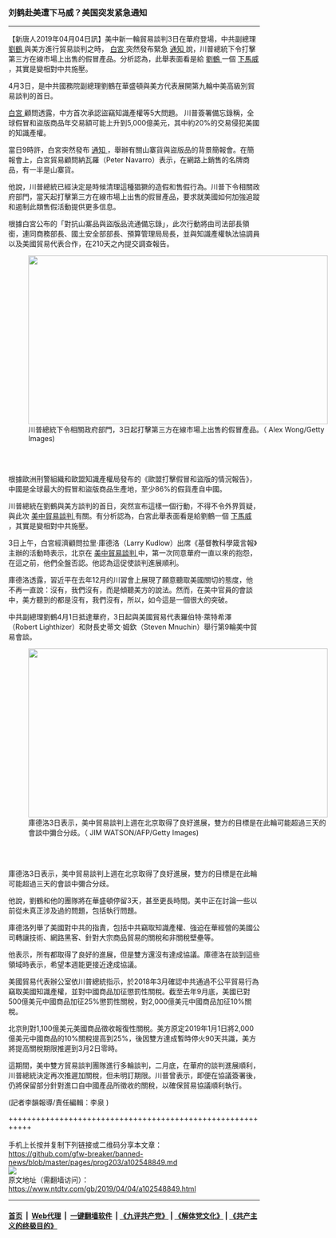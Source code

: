 ### 刘鹤赴美遭下马威？美国突发紧急通知
------------------------

<div class="post_content" itemprop="articleBody">
 <p>
  【新唐人2019年04月04日訊】美中新一輪貿易談判3日在華府登場，中共副總理
  <a href="https://www.ntdtv.com/b5/劉鶴.htm">
   劉鶴
  </a>
  與美方進行貿易談判之時，
  <a href="https://www.ntdtv.com/b5/白宮.htm">
   白宮
  </a>
  突然發布緊急
  <a href="https://www.ntdtv.com/b5/通知.htm">
   通知
  </a>
  說，川普總統下令打擊第三方在線市場上出售的假冒產品。分析認為，此舉表面看是給
  <a href="https://www.ntdtv.com/b5/劉鶴.htm">
   劉鶴
  </a>
  一個
  <a href="https://www.ntdtv.com/b5/下馬威.htm">
   下馬威
  </a>
  ，其實是變相對中共施壓。
 </p>
 <p>
  4月3日，是中共國務院副總理劉鶴在華盛頓與美方代表展開第九輪中美高級別貿易談判的首日。
 </p>
 <p>
  <a href="https://www.ntdtv.com/b5/白宮.htm">
   白宮
  </a>
  顧問透露，中方首次承認盜竊知識產權等5大問題。 川普簽署備忘錄稱，全球假冒和盜版商品年交易額可能上升到5,000億美元，其中約20%的交易侵犯美國的知識產權。
 </p>
 <p>
  當日9時許，白宮突然發布
  <a href="https://www.ntdtv.com/b5/通知.htm">
   通知
  </a>
  ，舉辦有關山寨貨與盜版品的背景簡報會。在簡報會上，白宮貿易顧問納瓦羅（Peter Navarro）表示，在網路上銷售的名牌商品，有一半是山寨貨。
 </p>
 <p>
  他說，川普總統已經決定是時候清理這種猖獗的造假和售假行為。川普下令相關政府部門，當天起打擊第三方在線市場上出售的假冒產品，要求就美國如何加強追蹤和遏制此類售假活動提供更多信息。
 </p>
 <p>
  根據白宮公布的「對抗山寨品與盜版品流通備忘錄」，此次行動將由司法部長領銜，連同商務部長、國土安全部部長、預算管理局局長，並與知識產權執法協調員以及美國貿易代表合作，在210天之內提交調查報告。
 </p>
 <figure class="wp-caption alignnone" id="attachment_102548857" style="width: 600px">
  <a href="https://www.ntdtv.com/assets/uploads/2019/04/GettyImages-1131452936.jpg">
   <img alt="" class="size-medium wp-image-102548857" height="338" src="https://www.ntdtv.com/assets/uploads/2019/04/GettyImages-1131452936-600x338.jpg" width="600"/>
  </a>
  <br/><figcaption class="wp-caption-text">
   川普總統下令相關政府部門，3日起打擊第三方在線市場上出售的假冒產品。（ Alex Wong/Getty Images)
  </figcaption><br/>
 </figure><br/>
 <p>
  根據歐洲刑警組織和歐盟知識產權局發布的《歐盟打擊假冒和盜版的情況報告》，中國是全球最大的假冒和盜版商品生產地，至少86%的假貨產自中國。
 </p>
 <p>
  川普總統在劉鶴與美方談判的首日，突然宣布這樣一個行動，不得不令外界質疑，與此次
  <a href="https://www.ntdtv.com/b5/34765.htm">
   美中貿易談判
  </a>
  有關。有分析認為，白宮此舉表面看是給劉鶴一個
  <a href="https://www.ntdtv.com/b5/下馬威.htm">
   下馬威
  </a>
  ，其實是變相對中共施壓。
 </p>
 <p>
  3日上午，白宮經濟顧問拉里‧庫德洛（Larry Kudlow）出席《基督教科學箴言報》主辦的活動時表示，北京在
  <a href="https://www.ntdtv.com/b5/34765.htm">
   美中貿易談判
  </a>
  中，第一次同意華府一直以來的抱怨，在這之前，他們全盤否認。他認為這促使談判進展順利。
 </p>
 <p>
  庫德洛透露，習近平在去年12月的川習會上展現了願意聽取美國關切的態度，他不再一直說：沒有，我們沒有，而是傾聽美方的說法。然而，在美中官員的會談中，美方聽到的都是沒有，我們沒有，所以，如今這是一個很大的突破。
 </p>
 <p>
  中共副總理劉鶴4月1日抵達華府，3日起與美國貿易代表羅伯特‧萊特希澤（Robert Lighthizer）和財長史蒂文‧姆欽（Steven Mnuchin）舉行第9輪美中貿易會談。
 </p>
 <figure class="wp-caption alignnone" id="attachment_102548938" style="width: 600px">
  <a href="https://www.ntdtv.com/assets/uploads/2019/04/GettyImages-1091207090.jpg">
   <img alt="" class="size-medium wp-image-102548938" height="338" src="https://www.ntdtv.com/assets/uploads/2019/04/GettyImages-1091207090-600x338.jpg" width="600"/>
  </a>
  <br/><figcaption class="wp-caption-text">
   庫德洛3日表示，美中貿易談判上週在北京取得了良好進展，雙方的目標是在此輪可能超過三天的會談中彌合分歧。（ JIM WATSON/AFP/Getty Images)
  </figcaption><br/>
 </figure><br/>
 <p>
  庫德洛3日表示，美中貿易談判上週在北京取得了良好進展，雙方的目標是在此輪可能超過三天的會談中彌合分歧。
 </p>
 <p>
  他說，劉鶴和他的團隊將在華盛頓停留3天，甚至更長時間。美中正在討論一些以前從未真正涉及過的問題，包括執行問題。
 </p>
 <p>
  庫德洛列舉了美國對中共的指責，包括中共竊取知識產權、強迫在華經營的美國公司轉讓技術、網路黑客、針對大宗商品貿易的關稅和非關稅壁壘等。
 </p>
 <p>
  他表示，所有都取得了良好的進展，但是雙方還沒有達成協議。庫德洛在談到這些領域時表示，希望本週能更接近達成協議。
 </p>
 <p>
  美國貿易代表辦公室依川普總統指示，於2018年3月確認中共通過不公平貿易行為竊取美國知識產權，並對中國商品加征懲罰性關稅。截至去年9月底，美國已對500億美元中國商品加征25%懲罰性關稅，對2,000億美元中國商品加征10%關稅。
 </p>
 <p>
  北京則對1,100億美元美國商品徵收報復性關稅。美方原定2019年1月1日將2,000億美元中國商品的10%關稅提高到25%，後因雙方達成暫時停火90天共識，美方將提高關稅期限推遲到3月2日零時。
 </p>
 <p>
  這期間，美中雙方貿易談判團隊進行多輪談判，二月底，在華府的談判進展順利，川普總統決定再次推遲加關稅，但未明訂期限。川普曾表示，即便在協議簽署後，仍將保留部分針對進口自中國產品所徵收的關稅，以確保貿易協議順利執行。
 </p>
 <p>
  (記者李韻報導/責任編輯：李泉 )
 </p>
 <div class="single_ad">
 </div>
</div>

+++++++++++++++++++++++++++++++++++++++++++++++++++++++++++<br/><br/>
手机上长按并复制下列链接或二维码分享本文章：<br/>
https://github.com/gfw-breaker/banned-news/blob/master/pages/prog203/a102548849.md <br/>
<a href='https://github.com/gfw-breaker/banned-news/blob/master/pages/prog203/a102548849.md'><img src='https://github.com/gfw-breaker/banned-news/blob/master/pages/prog203/a102548849.md.png'/></a> <br/>
原文地址（需翻墙访问）：https://www.ntdtv.com/gb/2019/04/04/a102548849.html


------------------------
#### [首页](https://github.com/gfw-breaker/banned-news/blob/master/README.md) &nbsp;|&nbsp; [Web代理](https://github.com/labour-camp/helloworld) &nbsp;|&nbsp; [一键翻墙软件](https://github.com/gfw-breaker/nogfw/blob/master/README.md) &nbsp;| [《九评共产党》](https://github.com/gfw-breaker/9ping.md/blob/master/README.md#九评之一评共产党是什么) | [《解体党文化》](https://github.com/gfw-breaker/jtdwh.md/blob/master/README.md) | [《共产主义的终极目的》](https://github.com/gfw-breaker/gczydzjmd.md/blob/master/README.md)

